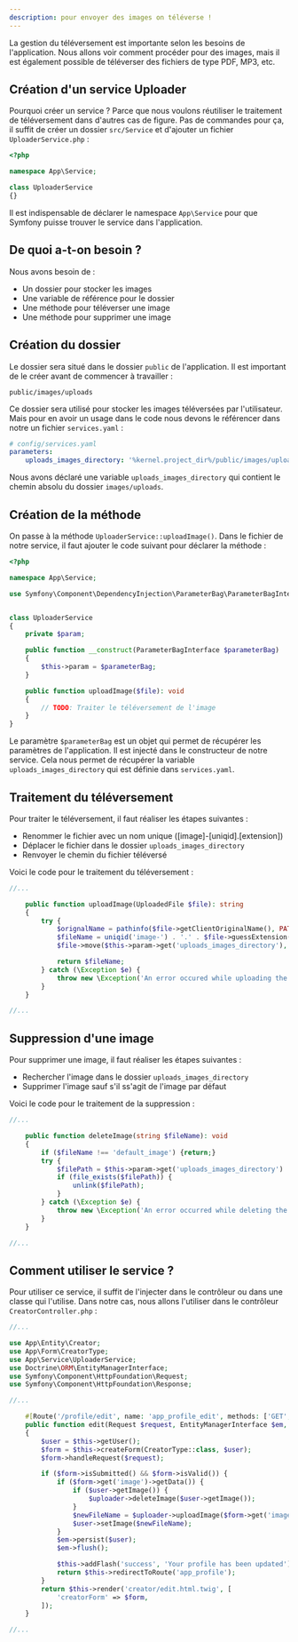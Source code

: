 ```yaml
---
description: pour envoyer des images on téléverse !
---
```


La gestion du téléversement est importante selon les besoins de l'application. Nous allons voir comment procéder pour des images, mais il est également possible de téléverser des fichiers de type PDF, MP3, etc.

## Création d'un service Uploader

Pourquoi créer un service ? Parce que nous voulons réutiliser le traitement de téléversement dans d'autres cas de figure. Pas de commandes pour ça, il suffit de créer un dossier `src/Service` et d'ajouter un fichier `UploaderService.php` :

```php
<?php

namespace App\Service;

class UploaderService
{}

```

Il est indispensable de déclarer le namespace `App\Service` pour que Symfony puisse trouver le service dans l'application.

## De quoi a-t-on besoin ?

Nous avons besoin de :

- Un dossier pour stocker les images
- Une variable de référence pour le dossier
- Une méthode pour téléverser une image
- Une méthode pour supprimer une image

## Création du dossier

Le dossier sera situé dans le dossier `public` de l'application. Il est important de le créer avant de commencer à travailler :

`public/images/uploads`

Ce dossier sera utilisé pour stocker les images téléversées par l'utilisateur. Mais pour en avoir un usage dans le code nous devons le référencer dans notre un fichier `services.yaml` :

```yaml
# config/services.yaml
parameters:
    uploads_images_directory: '%kernel.project_dir%/public/images/uploads'
```

Nous avons déclaré une variable `uploads_images_directory` qui contient le chemin absolu du dossier `images/uploads`.

## Création de la méthode

On passe à la méthode `UploaderService::uploadImage()`. Dans le fichier de notre service, il faut ajouter le code suivant pour déclarer la méthode :

```php
<?php

namespace App\Service;

use Symfony\Component\DependencyInjection\ParameterBag\ParameterBagInterface;


class UploaderService
{
    private $param;

    public function __construct(ParameterBagInterface $parameterBag)
    {
        $this->param = $parameterBag;
    }

    public function uploadImage($file): void
    {
        // TODO: Traiter le téléversement de l'image
    }
}
```

Le paramètre `$parameterBag` est un objet qui permet de récupérer les paramètres de l'application. Il est injecté dans le constructeur de notre service. Cela nous permet de récupérer la variable `uploads_images_directory` qui est définie dans `services.yaml`.

## Traitement du téléversement

Pour traiter le téléversement, il faut réaliser les étapes suivantes :

- Renommer le fichier avec un nom unique ([image]-[uniqid].[extension])
- Déplacer le fichier dans le dossier `uploads_images_directory`
- Renvoyer le chemin du fichier téléversé
  
Voici le code pour le traitement du téléversement :

```php
//...

    public function uploadImage(UploadedFile $file): string
    {
        try {
            $orignalName = pathinfo($file->getClientOriginalName(), PATHINFO_FILENAME);
            $fileName = uniqid('image-') . '.' . $file->guessExtension();
            $file->move($this->param->get('uploads_images_directory'), $fileName);

            return $fileName;
        } catch (\Exception $e) {
            throw new \Exception('An error occured while uploading the image: ' . $e->getMessage());
        }
    }

//...
```

## Suppression d'une image

Pour supprimer une image, il faut réaliser les étapes suivantes :

- Rechercher l'image dans le dossier `uploads_images_directory`
- Supprimer l'image sauf s'il ss'agit de l'image par défaut
  
Voici le code pour le traitement de la suppression :

```php
//...

    public function deleteImage(string $fileName): void
    {
        if ($fileName !== 'default_image') {return;}
        try {
            $filePath = $this->param->get('uploads_images_directory') . '/' . $fileName;
            if (file_exists($filePath)) {
                unlink($filePath);
            }
        } catch (\Exception $e) {
            throw new \Exception('An error occurred while deleting the image: ' . $e->getMessage());
        }
    }

//...
```

## Comment utiliser le service ?

Pour utiliser ce service, il suffit de l'injecter dans le contrôleur ou dans une classe qui l'utilise. Dans notre cas, nous allons l'utiliser dans le contrôleur `CreatorController.php` :

```php
//...

use App\Entity\Creator;
use App\Form\CreatorType;
use App\Service\UploaderService;
use Doctrine\ORM\EntityManagerInterface;
use Symfony\Component\HttpFoundation\Request;
use Symfony\Component\HttpFoundation\Response;

//...

    #[Route('/profile/edit', name: 'app_profile_edit', methods: ['GET', 'POST'])]
    public function edit(Request $request, EntityManagerInterface $em, UploaderService $uploader): Response
    {
        $user = $this->getUser();
        $form = $this->createForm(CreatorType::class, $user);
        $form->handleRequest($request);

        if ($form->isSubmitted() && $form->isValid()) {
            if ($form->get('image')->getData()) {
                if ($user->getImage()) {
                    $uploader->deleteImage($user->getImage());
                }
                $newFileName = $uploader->uploadImage($form->get('image')->getData());
                $user->setImage($newFileName);
            }
            $em->persist($user);
            $em->flush();

            $this->addFlash('success', 'Your profile has been updated');
            return $this->redirectToRoute('app_profile');
        }        
        return $this->render('creator/edit.html.twig', [
            'creatorForm' => $form,
        ]);
    }

//...
```